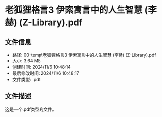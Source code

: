 ﻿# 老狐狸格言3 伊索寓言中的人生智慧 (李赫) (Z-Library).pdf

## 文件信息
- 路径: 00-temp\老狐狸格言3 伊索寓言中的人生智慧 (李赫) (Z-Library).pdf
- 大小: 3.64 MB
- 创建时间: 2024/11/6 10:48:14
- 最后修改时间: 2024/11/6 10:48:17
- 文件类型: .pdf

## 文件描述
这是一个.pdf类型的文件。

